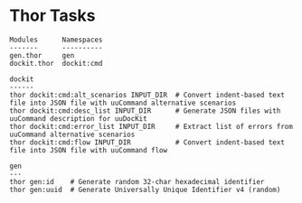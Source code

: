 # Thor Tasks

    Modules      Namespaces
    -------      ----------
    gen.thor     gen
    dockit.thor  dockit:cmd

    dockit
    ------
    thor dockit:cmd:alt_scenarios INPUT_DIR  # Convert indent-based text file into JSON file with uuCommand alternative scenarios
    thor dockit:cmd:desc_list INPUT_DIR      # Generate JSON files with uuCommand description for uuDocKit
    thor dockit:cmd:error_list INPUT_DIR     # Extract list of errors from uuCommand alternative scenarios
    thor dockit:cmd:flow INPUT_DIR           # Convert indent-based text file into JSON file with uuCommand flow

    gen
    ---
    thor gen:id    # Generate random 32-char hexadecimal identifier
    thor gen:uuid  # Generate Universally Unique Identifier v4 (random)
